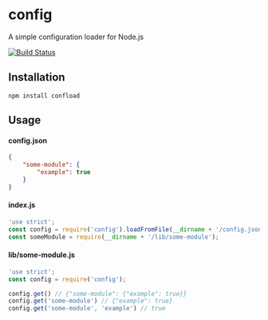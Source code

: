 config
===
A simple configuration loader for Node.js

[![Build Status](https://travis-ci.org/kiavashp/confload.svg?branch=master)](https://travis-ci.org/kiavashp/confload)

## Installation
```
npm install confload
```

## Usage

#### config.json
```json
{
    "some-module": {
        "example": true
    }
}
```

#### index.js
```javascript
'use strict';
const config = require('config').loadFromFile(__dirname + '/config.json');
const someModule = require(__dirname + '/lib/some-module');
```

#### lib/some-module.js
```javascript
'use strict';
const config = require('config');

config.get() // {"some-module": {"example": true}}
config.get('some-module') // {"example": true}
config.get('some-module', 'example') // true
```
